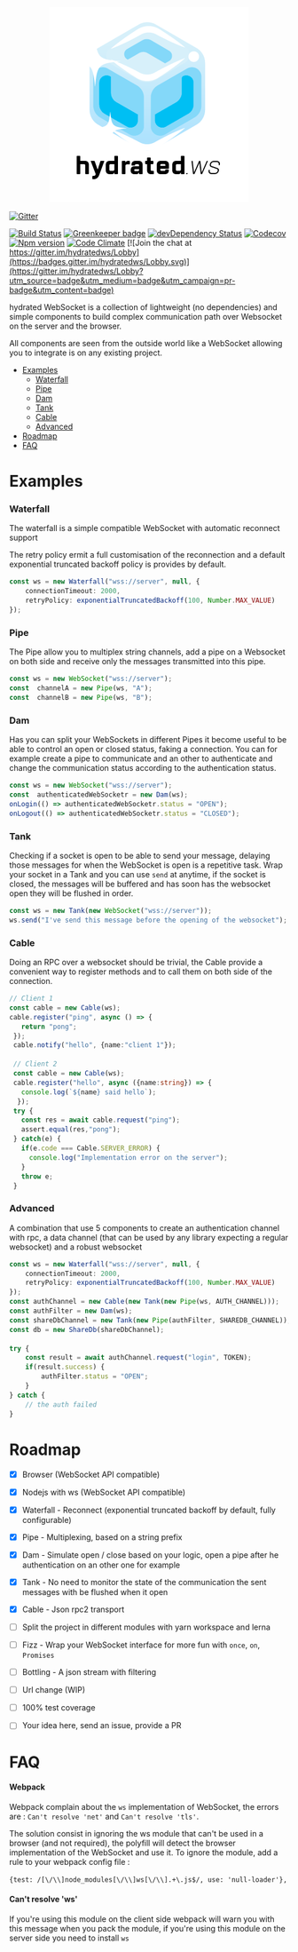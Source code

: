 <p align="center">
  <img src="./logo.png">
</p>

[![Gitter](https://img.shields.io/gitter/room/hydrated-ws/Lobby.svg?style=flat-square)](https://gitter.im/hydrated-ws/Lobby)

[![Build Status](https://img.shields.io/travis/dcharbonnier/hydrated-ws/master.svg?style=flat-square)](https://travis-ci.org/dcharbonnier/hydrated-ws)
[![Greenkeeper badge](https://badges.greenkeeper.io/dcharbonnier/hydrated-ws.svg)](https://greenkeeper.io/)
[![devDependency Status](https://img.shields.io/david/dev/dcharbonnier/hydrated-ws.svg?style=flat-square)](https://david-dm.org/dcharbonnier/hydrated-ws#info=devDependencies)
[![Codecov](https://img.shields.io/codecov/c/github/dcharbonnier/hydrated-ws/develop.svg?style=flat-square)](https://codecov.io/gh/dcharbonnier/hydrated-ws)
[![Npm version](https://img.shields.io/npm/v/hydrated-ws.svg?style=flat-square)](https://www.npmjs.com/package/hydrated-ws)
[![Code Climate](https://img.shields.io/codeclimate/maintainability/dcharbonnier/hydrated-ws.svg?style=flat-square)](https://codeclimate.com/github/dcharbonnier/hydrated-ws/) [![Join the chat at https://gitter.im/hydratedws/Lobby](https://badges.gitter.im/hydratedws/Lobby.svg)](https://gitter.im/hydratedws/Lobby?utm_source=badge&utm_medium=badge&utm_campaign=pr-badge&utm_content=badge)


hydrated WebSocket is a collection of lightweight (no dependencies) and
simple components to build complex communication
path over Websocket on the server and the browser.

All components are seen from the outside world like a WebSocket allowing
you to integrate is on any existing project.

<!-- toc -->

- [Examples](#examples)
    + [Waterfall](#waterfall)
    + [Pipe](#pipe)
    + [Dam](#dam)
    + [Tank](#tank)
    + [Cable](#cable)
    + [Advanced](#advanced)
- [Roadmap](#roadmap)
- [FAQ](#faq)

<!-- tocstop -->

Examples
========
### Waterfall

The waterfall is a simple compatible WebSocket with automatic reconnect
support

The retry policy ermit a full customisation of the reconnection and a
default
exponential truncated backoff policy is provides by default.

```typescript
const ws = new Waterfall("wss://server", null, {
    connectionTimeout: 2000,
    retryPolicy: exponentialTruncatedBackoff(100, Number.MAX_VALUE)
});
```

### Pipe

The Pipe allow you to multiplex string channels, add a pipe on a
Websocket on both side and
receive only the messages transmitted into this pipe.

```typescript
const ws = new WebSocket("wss://server");
const  channelA = new Pipe(ws, "A");
const  channelB = new Pipe(ws, "B");
```

### Dam

Has you can split your WebSockets in different Pipes it become useful
to be able to control an open or closed status, faking a connection.
You can for example create a pipe to communicate and an other to
authenticate and change the communication status according to the
authentication status.


```typescript
const ws = new WebSocket("wss://server");
const  authenticatedWebSocketr = new Dam(ws);
onLogin(() => authenticatedWebSocketr.status = "OPEN");
onLogout(() => authenticatedWebSocketr.status = "CLOSED");
```


### Tank

Checking if a socket is open to be able to send your message, delaying
those messages for when the WebSocket is open is a repetitive task.
Wrap your socket in a Tank and you can use `send` at anytime, if
the socket is closed, the messages will be buffered and has soon has the
websocket open they will be flushed in order.

```typescript
const ws = new Tank(new WebSocket("wss://server"));
ws.send("I've send this message before the opening of the websocket");
```

### Cable

Doing an RPC over a websocket should be trivial, the Cable provide a
convenient way to register methods and to call them on both side of the
connection.

```typescript
// Client 1
const cable = new Cable(ws);
cable.register("ping", async () => {
   return "pong";
 });
 cable.notify("hello", {name:"client 1"});

 // Client 2
 const cable = new Cable(ws);
 cable.register("hello", async ({name:string}) => {
   console.log(`${name} said hello`);
  });
 try {
   const res = await cable.request("ping");
   assert.equal(res,"pong");
 } catch(e) {
   if(e.code === Cable.SERVER_ERROR) {
     console.log("Implementation error on the server");
   }
   throw e;
 }
 ```
### Advanced

A combination that use 5 components to create an authentication channel
with rpc, a data channel (that can be used by any library expecting a
regular websocket) and a robust websocket

```typescript
const ws = new Waterfall("wss://server", null, {
    connectionTimeout: 2000,
    retryPolicy: exponentialTruncatedBackoff(100, Number.MAX_VALUE)
});
const authChannel = new Cable(new Tank(new Pipe(ws, AUTH_CHANNEL)));
const authFilter = new Dam(ws);
const shareDbChannel = new Tank(new Pipe(authFilter, SHAREDB_CHANNEL));
const db = new ShareDb(shareDbChannel);

try {
    const result = await authChannel.request("login", TOKEN);
    if(result.success) {
        authFilter.status = "OPEN";
    }
} catch {
    // the auth failed
}
```


Roadmap
=======

- [x] Browser (WebSocket API compatible)
- [x] Nodejs with ws (WebSocket API compatible)
- [x] Waterfall - Reconnect (exponential truncated backoff by default,
fully configurable)
- [x] Pipe - Multiplexing, based on a string prefix
- [x] Dam - Simulate open / close based on your logic, open a pipe after
he authentication on an other one for example
- [x] Tank - No need to monitor the state of the communication the sent
messages with be flushed when it open
- [x] Cable - Json rpc2 transport
- [ ] Split the project in different modules with yarn workspace and
lerna
- [ ] Fizz - Wrap your WebSocket interface for more fun with `once`,
`on`, `Promises`
- [ ] Bottling - A json stream with filtering
- [ ] Url change (WIP)
- [ ] 100% test coverage
- [ ] Your idea here, send an issue, provide a PR


FAQ
=======

#### Webpack
Webpack complain about the `ws` implementation of WebSocket, the errors
are :
`Can't resolve 'net'` and `Can't resolve 'tls'`.

The solution consist in ignoring the ws module that can't be used in a
browser (and not required), the polyfill will detect the browser
implementation of the WebSocket and use it.
To ignore the module, add a rule to your webpack config file :

`{test: /[\/\\]node_modules[\/\\]ws[\/\\].+\.js$/, use: 'null-loader'},`
 
#### Can't resolve 'ws' 
If you're using this module on the client side webpack will warn you
with this message when you pack the module, if you're using this module
on the server side you need to install `ws`
